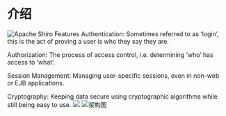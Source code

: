 # 介绍
![Apache Shiro Features](https://upload-images.jianshu.io/upload_images/4685968-82cbfeb9ec70f456.png?imageMogr2/auto-orient/strip%7CimageView2/2/w/1240)
Authentication: Sometimes referred to as ‘login’, this is the act of proving a user is who they say they are.

Authorization: The process of access control, i.e. determining ‘who’ has access to ‘what’.

Session Management: Managing user-specific sessions, even in non-web or EJB applications.

Cryptography: Keeping data secure using cryptographic algorithms while still being easy to use.
![](https://upload-images.jianshu.io/upload_images/4685968-268217afe9d6f3a7.png?imageMogr2/auto-orient/strip%7CimageView2/2/w/1240)
![架构图](https://upload-images.jianshu.io/upload_images/4685968-3cb2aba44af726fe.png?imageMogr2/auto-orient/strip%7CimageView2/2/w/1240)
